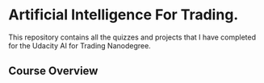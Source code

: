 # Artificial Intelligence For Trading. 

This repository contains all the quizzes and projects that I have completed for the Udacity AI for Trading Nanodegree. 

## Course Overview



